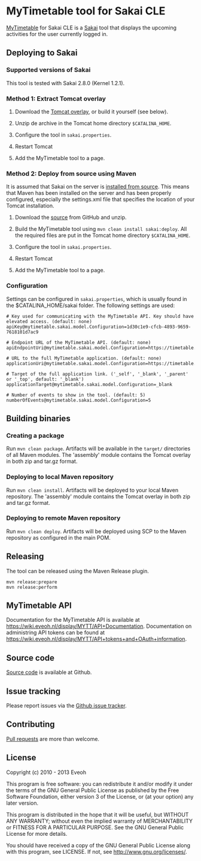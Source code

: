# MyTimetable tool for Sakai CLE

[MyTimetable] for Sakai CLE is a [Sakai] tool that displays the upcoming activities for the user currently logged in.

## Deploying to Sakai

### Supported versions of Sakai

This tool is tested with Sakai 2.8.0 (Kernel 1.2.1).

### Method 1: Extract Tomcat overlay

1. Download the [Tomcat overlay], or build it yourself (see below).

2. Unzip de archive in the Tomcat home directory `$CATALINA_HOME`.

3. Configure the tool in `sakai.properties`.

4. Restart Tomcat

5. Add the MyTimetable tool to a page.

### Method 2: Deploy from source using Maven

It is assumed that Sakai on the server is [installed from source](https://confluence.sakaiproject.org/pages/viewpage.action?pageId=75106836).
This means that Maven has been installed on the server and has been properly configured, especially the settings.xml
file that specifies the location of your Tomcat installation.

1. Download the [source] from GitHub and unzip.

2. Build the MyTimetable tool using `mvn clean install sakai:deploy`. All the required files are put in the Tomcat home
directory `$CATALINA_HOME`.

3. Configure the tool in `sakai.properties`.

4. Restart Tomcat

5. Add the MyTimetable tool to a page.

### Configuration

Settings can be configured in `sakai.properties`, which is usually found in the $CATALINA_HOME/sakai folder. The
following settings are used:

````
# Key used for communicating with the MyTimetable API. Key should have elevated access. (default: none)
apiKey@mytimetable.sakai.model.Configuration=1d30c1e9-cfcb-4893-9659-7618101d7ac9

# Endpoint URL of the MyTimetable API. (default: none)
apiEndpointUri@mytimetable.sakai.model.Configuration=https://timetable.institution.ac.uk/api/v0/

# URL to the full MyTimetable application. (default: none)
applicationUri@mytimetable.sakai.model.Configuration=https://timetable.institution.ac.uk/

# Target of the full application link. ('_self', '_blank', '_parent' or '_top', default: '_blank')
applicationTarget@mytimetable.sakai.model.Configuration=_blank

# Number of events to show in the tool. (default: 5)
numberOfEvents@mytimetable.sakai.model.Configuration=5
````

## Building binaries

### Creating a package

Run `mvn clean package`. Artifacts will be available in the `target/` directories of all Maven modules. The 'assembly'
module contains the Tomcat overlay in both zip and tar.gz format.

### Deploying to local Maven repository

Run `mvn clean install`. Artifacts will be deployed to your local Maven repository. The 'assembly' module contains the
Tomcat overlay in both zip and tar.gz format.

### Deploying to remote Maven repository

Run `mvn clean deploy`. Artifacts will be deployed using SCP to the Maven repository as configured in the main POM.

## Releasing

The tool can be released using the Maven Release plugin.

````
mvn release:prepare
mvn release:perform
````

## MyTimetable API

Documentation for the MyTimetable API is available at https://wiki.eveoh.nl/display/MYTT/API+Documentation.
Documentation on administring API tokens can be found at https://wiki.eveoh.nl/display/MYTT/API+tokens+and+OAuth+information.

## Source code

[Source code] is available at Github.

## Issue tracking

Please report issues via the [Github issue tracker].

## Contributing

[Pull requests] are more than welcome.

## License

Copyright (c) 2010 - 2013 Eveoh

This program is free software: you can redistribute it and/or modify
it under the terms of the GNU General Public License as published by
the Free Software Foundation, either version 3 of the License, or
(at your option) any later version.

This program is distributed in the hope that it will be useful,
but WITHOUT ANY WARRANTY; without even the implied warranty of
MERCHANTABILITY or FITNESS FOR A PARTICULAR PURPOSE. See the
GNU General Public License for more details.

You should have received a copy of the GNU General Public License
along with this program, see LICENSE.
If not, see <http://www.gnu.org/licenses/>.

[MyTimetable]: http://mytimetable.net
[Sakai]: http://www.sakaiproject.org/sakai-cle
[Source code]: https://github.com/eveoh/sakai-mytimetable
[GitHub issue tracker]: https://github.com/eveoh/sakai-mytimetable/issues
[Pull requests]: https://github.com/eveoh/sakai-mytimetable/pulls
[source]: https://github.com/eveoh/sakai-mytimetable/archive/master.zip
[Tomcat overlay]: https://github.com/eveoh/sakai-mytimetable/releases
